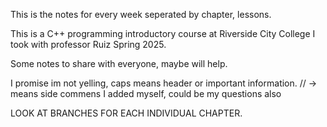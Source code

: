 This is the notes for every week seperated by chapter, lessons. 


This is a C++ programming introductory course at Riverside City College I took with professor Ruiz Spring 2025.


Some notes to share with everyone, maybe will help. 

I promise im not yelling, caps means header or important information. 
 // -> means side commens I added myself, could be my questions also

LOOK AT BRANCHES FOR EACH INDIVIDUAL CHAPTER. 
